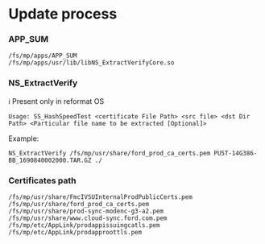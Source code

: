 # Update process

### APP_SUM
```
/fs/mp/apps/APP_SUM
/fs/mp/apps/usr/lib/libNS_ExtractVerifyCore.so
```

### NS_ExtractVerify 
ℹ️ Present only in reformat OS
```shell
Usage: SS_HashSpeedTest <certificate File Path> <src file> <dst Dir Path> <Particular file name to be extracted [Optional]>
```

Example:
```shell
NS_ExtractVerify /fs/mp/usr/share/ford_prod_ca_certs.pem PU5T-14G386-BB_1690840002000.TAR.GZ ./
```

### Certificates path
```shell
/fs/mp/usr/share/FmcIVSUInternalProdPublicCerts.pem
/fs/mp/usr/share/ford_prod_ca_certs.pem
/fs/mp/usr/share/prod-sync-modenc-g3-a2.pem
/fs/mp/usr/share/www.cloud-sync.ford.com.pem
/fs/mp/etc/AppLink/prodappissuingcatls.pem
/fs/mp/etc/AppLink/prodapproottls.pem
```